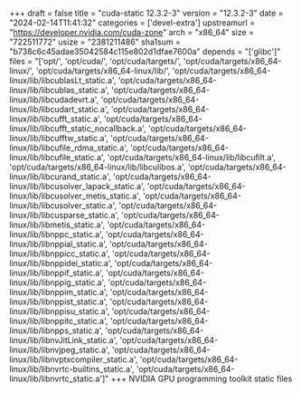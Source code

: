 +++
draft = false
title = "cuda-static 12.3.2-3"
version = "12.3.2-3"
date = "2024-02-14T11:41:32"
categories = ['devel-extra']
upstreamurl = "https://developer.nvidia.com/cuda-zone"
arch = "x86_64"
size = "722511772"
usize = "2381211486"
sha1sum = "b738c6c45adae35042584c115e802d1dfae7600a"
depends = "['glibc']"
files = "['opt/', 'opt/cuda/', 'opt/cuda/targets/', 'opt/cuda/targets/x86_64-linux/', 'opt/cuda/targets/x86_64-linux/lib/', 'opt/cuda/targets/x86_64-linux/lib/libcublasLt_static.a', 'opt/cuda/targets/x86_64-linux/lib/libcublas_static.a', 'opt/cuda/targets/x86_64-linux/lib/libcudadevrt.a', 'opt/cuda/targets/x86_64-linux/lib/libcudart_static.a', 'opt/cuda/targets/x86_64-linux/lib/libcufft_static.a', 'opt/cuda/targets/x86_64-linux/lib/libcufft_static_nocallback.a', 'opt/cuda/targets/x86_64-linux/lib/libcufftw_static.a', 'opt/cuda/targets/x86_64-linux/lib/libcufile_rdma_static.a', 'opt/cuda/targets/x86_64-linux/lib/libcufile_static.a', 'opt/cuda/targets/x86_64-linux/lib/libcufilt.a', 'opt/cuda/targets/x86_64-linux/lib/libculibos.a', 'opt/cuda/targets/x86_64-linux/lib/libcurand_static.a', 'opt/cuda/targets/x86_64-linux/lib/libcusolver_lapack_static.a', 'opt/cuda/targets/x86_64-linux/lib/libcusolver_metis_static.a', 'opt/cuda/targets/x86_64-linux/lib/libcusolver_static.a', 'opt/cuda/targets/x86_64-linux/lib/libcusparse_static.a', 'opt/cuda/targets/x86_64-linux/lib/libmetis_static.a', 'opt/cuda/targets/x86_64-linux/lib/libnppc_static.a', 'opt/cuda/targets/x86_64-linux/lib/libnppial_static.a', 'opt/cuda/targets/x86_64-linux/lib/libnppicc_static.a', 'opt/cuda/targets/x86_64-linux/lib/libnppidei_static.a', 'opt/cuda/targets/x86_64-linux/lib/libnppif_static.a', 'opt/cuda/targets/x86_64-linux/lib/libnppig_static.a', 'opt/cuda/targets/x86_64-linux/lib/libnppim_static.a', 'opt/cuda/targets/x86_64-linux/lib/libnppist_static.a', 'opt/cuda/targets/x86_64-linux/lib/libnppisu_static.a', 'opt/cuda/targets/x86_64-linux/lib/libnppitc_static.a', 'opt/cuda/targets/x86_64-linux/lib/libnpps_static.a', 'opt/cuda/targets/x86_64-linux/lib/libnvJitLink_static.a', 'opt/cuda/targets/x86_64-linux/lib/libnvjpeg_static.a', 'opt/cuda/targets/x86_64-linux/lib/libnvptxcompiler_static.a', 'opt/cuda/targets/x86_64-linux/lib/libnvrtc-builtins_static.a', 'opt/cuda/targets/x86_64-linux/lib/libnvrtc_static.a']"
+++
NVIDIA GPU programming toolkit static files